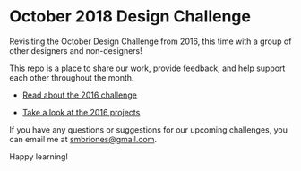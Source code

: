 # October 2018 Design Challenge

Revisiting the October Design Challenge from 2016, this time with a group of other designers and non-designers!

This repo is a place to share our work, provide feedback, and help support each other throughout the month.

* [Read about the 2016 challenge](http://blog.stephaniebriones.com/2016/10/02/october-design-challenge.html)

* [Take a look at the 2016 projects](https://trello.com/b/enFpLVAz/october-design-challenge)

If you have any questions or suggestions for our upcoming challenges, you can email me at smbriones@gmail.com.

Happy learning!
